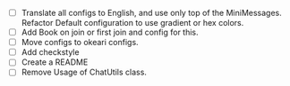 - [ ] Translate all configs to English, and use only top of the MiniMessages. Refactor Default configuration to use
  gradient or hex colors.
- [ ] Add Book on join or first join and config for this.
- [ ] Move configs to okeari configs.
- [ ] Add checkstyle
- [ ] Create a README
- [ ] Remove Usage of ChatUtils class.